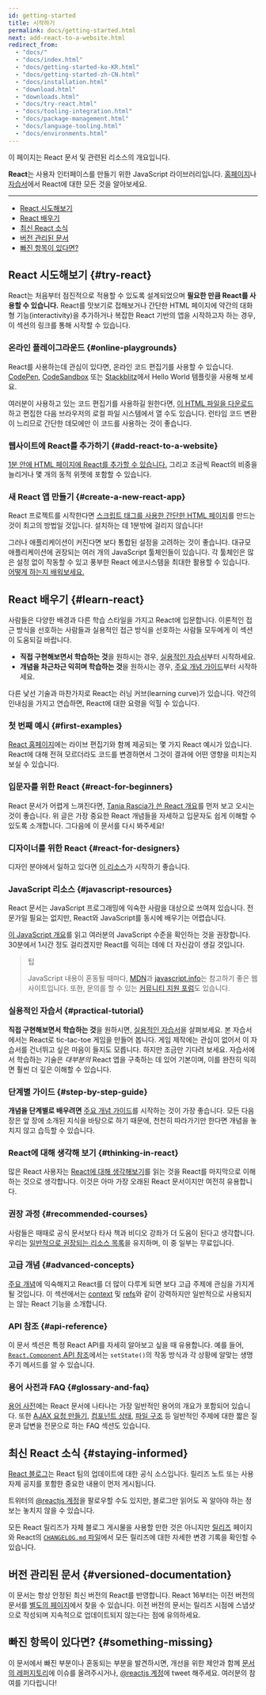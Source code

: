 ```yaml
---
id: getting-started
title: 시작하기
permalink: docs/getting-started.html
next: add-react-to-a-website.html
redirect_from:
  - "docs/"
  - "docs/index.html"
  - "docs/getting-started-ko-KR.html"
  - "docs/getting-started-zh-CN.html"
  - "docs/installation.html"
  - "download.html"
  - "downloads.html"
  - "docs/try-react.html"
  - "docs/tooling-integration.html"
  - "docs/package-management.html"
  - "docs/language-tooling.html"
  - "docs/environments.html"
---
```


이 페이지는 React 문서 및 관련된 리소스의 개요입니다.

**React**는 사용자 인터페이스를 만들기 위한 JavaScript 라이브러리입니다. [홈페이지](/)나 [자습서](/tutorial/tutorial.html)에서 React에 대한 모든 것을 알아보세요.

---

- [React 시도해보기](#try-react)
- [React 배우기](#learn-react)
- [최신 React 소식](#staying-informed)
- [버전 관리된 문서](#versioned-documentation)
- [빠진 항목이 있다면?](#something-missing)

## React 시도해보기 {#try-react}

React는 처음부터 점진적으로 적용할 수 있도록 설계되었으며 **필요한 만큼 React를 사용할 수 있습니다.** React를 맛보기로 접해보거나 간단한 HTML 페이지에 약간의 대화형 기능(interactivity)을 추가하거나 복잡한 React 기반의 앱을 시작하고자 하는 경우, 이 섹션의 링크를 통해 시작할 수 있습니다.

### 온라인 플레이그라운드 {#online-playgrounds}

React를 사용하는데 관심이 있다면, 온라인 코드 편집기를 사용할 수 있습니다. [CodePen](codepen://hello-world), [CodeSandbox](https://codesandbox.io/s/new) 또는 [Stackblitz](https://stackblitz.com/fork/react)에서 Hello World 템플릿을 사용해 보세요.

여러분이 사용하고 있는 코드 편집기를 사용하길 원한다면, [이 HTML 파일을 다운로드](https://raw.githubusercontent.com/reactjs/reactjs.org/main/static/html/single-file-example.html)하고 편집한 다음 브라우저의 로컬 파일 시스템에서 열 수도 있습니다. 런타임 코드 변환이 느리므로 간단한 데모에만 이 코드를 사용하는 것이 좋습니다.

### 웹사이트에 React를 추가하기 {#add-react-to-a-website}

[1분 안에 HTML 페이지에 React를 추가할 수 있습니다.](/docs/add-react-to-a-website.html) 그리고 조금씩 React의 비중을 늘리거나 몇 개의 동적 위젯에 포함할 수 있습니다.

### 새 React 앱 만들기 {#create-a-new-react-app}

React 프로젝트를 시작한다면 [스크립트 태그를 사용한 간단한 HTML 페이지](/docs/create-a-new-react-app.html)를 만드는 것이 최고의 방법일 것입니다. 설치하는 데 1분밖에 걸리지 않습니다!

그러나 애플리케이션이 커진다면 보다 통합된 설정을 고려하는 것이 좋습니다. 대규모 애플리케이션에 권장되는 여러 개의 JavaScript 툴체인들이 있습니다. 각 툴체인은 많은 설정 없이 작동할 수 있고 풍부한 React 에코시스템을 최대한 활용할 수 있습니다. [어떻게 하는지 배워보세요.](/docs/create-a-new-react-app.html)

## React 배우기 {#learn-react}

사람들은 다양한 배경과 다른 학습 스타일을 가지고 React에 입문합니다. 이론적인 접근 방식을 선호하는 사람들과 실용적인 접근 방식을 선호하는 사람들 모두에게 이 섹션이 도움되길 바랍니다.

* **직접 구현해보면서 학습하는 것**을 원하시는 경우, [실용적인 자습서](/tutorial/tutorial.html)부터 시작하세요.
* **개념을 차근차근 익히며 학습하는 것**을 원하시는 경우, [주요 개념 가이드](/docs/hello-world.html)부터 시작하세요.

다른 낯선 기술과 마찬가지로 React는 러닝 커브(learning curve)가 있습니다. 약간의 인내심을 가지고 연습하면, React에 대한 요령을 익힐 수 있습니다.

### 첫 번째 예시 {#first-examples}

[React 홈페이지](/)에는 라이브 편집기와 함께 제공되는 몇 가지 React 예시가 있습니다. React에 대해 전혀 모르더라도 코드를 변경하면서 그것이 결과에 어떤 영향을 미치는지 보실 수 있습니다.

### 입문자를 위한 React {#react-for-beginners}

React 문서가 어렵게 느껴진다면, [Tania Rascia가 쓴 React 개요](https://www.taniarascia.com/getting-started-with-react/)를 먼저 보고 오시는 것이 좋습니다. 위 글은 가장 중요한 React 개념들을 자세하고 입문자도 쉽게 이해할 수 있도록 소개합니다. 그다음에 이 문서를 다시 봐주세요!

### 디자이너를 위한 React {#react-for-designers}

디자인 분야에서 일하고 있다면 [이 리소스](https://reactfordesigners.com/)가 시작하기 좋습니다.

### JavaScript 리소스 {#javascript-resources}

React 문서는 JavaScript 프로그래밍에 익숙한 사람을 대상으로 쓰여져 있습니다. 전문가일 필요는 없지만, React와 JavaScript를 동시에 배우기는 어렵습니다.

[이 JavaScript 개요](https://developer.mozilla.org/ko/docs/A_re-introduction_to_JavaScript)를 읽고 여러분의 JavaScript 수준을 확인하는 것을 권장합니다. 30분에서 1시간 정도 걸리겠지만 React를 익히는 데에 더 자신감이 생길 것입니다.

>팁
>
>JavaScript 내용이 혼동될 때마다, [MDN](https://developer.mozilla.org/ko/docs/Web/JavaScript)과 [javascript.info](https://javascript.info/)는 참고하기 좋은 웹사이트입니다. 또한, 문의를 할 수 있는 [커뮤니티 지원 포럼](/community/support.html)도 있습니다.

### 실용적인 자습서 {#practical-tutorial}

**직접 구현해보면서 학습하는 것**을 원하시면, [실용적인 자습서](/tutorial/tutorial.html)을 살펴보세요. 본 자습서에서는 React로 tic-tac-toe 게임을 만들어 봅니다. 게임 제작에는 관심이 없어서 이 자습서를 건너뛰고 싶은 마음이 들지도 모릅니다. 하지만 조금만 기다려 보세요. 자습서에서 학습하는 기술은 *대부분의* React 앱을 구축하는 데 있어 기본이며, 이를 완전히 익히면 훨씬 더 깊은 이해할 수 있습니다.

### 단계별 가이드 {#step-by-step-guide}

**개념을 단계별로 배우려면** [주요 개념 가이드](/docs/hello-world.html)를 시작하는 것이 가장 좋습니다. 모든 다음 장은 앞 장에 소개된 지식을 바탕으로 하기 때문에, 천천히 따라가기만 한다면 개념을 놓치지 않고 습득할 수 있습니다.

### React에 대해 생각해 보기 {#thinking-in-react}

많은 React 사용자는 [React에 대해 생각해보기](/docs/thinking-in-react.html)를 읽는 것을 React를 마지막으로 이해하는 것으로 생각합니다. 이것은 아마 가장 오래된 React 문서이지만 여전히 유용합니다.

### 권장 과정 {#recommended-courses}

사람들은 때때로 공식 문서보다 타사 책과 비디오 강좌가 더 도움이 된다고 생각합니다. 우리는 [일반적으로 권장되는 리소스 목록](/community/courses.html)을 유지하며, 이 중 일부는 무료입니다.

### 고급 개념 {#advanced-concepts}

[주요 개념](/docs/hello-world.html)에 익숙해지고 React를 더 많이 다루게 되면 보다 고급 주제에 관심을 가지게 될 것입니다. 이 섹션에서는 [context](/docs/context.html) 및 [refs](/docs/refs-and-the-dom.html)와 같이 강력하지만 일반적으로 사용되지는 않는 React 기능을 소개합니다.

### API 참조 {#api-reference}

이 문서 섹션은 특정 React API를 자세히 알아보고 싶을 때 유용합니다. 예를 들어, [`React.Component` API 참조](/docs/react-component.html)에서는 `setState()`의 작동 방식과 각 상황에 알맞는 생명주기 메서드를 알 수 있습니다.

### 용어 사전과 FAQ {#glossary-and-faq}

[용어 사전](/docs/glossary.html)에는 React 문서에 나타나는 가장 일반적인 용어의 개요가 포함되어 있습니다. 또한 [AJAX 요청 만들기](/docs/faq-ajax.html), [컴포넌트 상태](/docs/faq-state.html), [파일 구조](/docs/faq-structure.html) 등 일반적인 주제에 대한 짧은 질문과 답변을 전문으로 하는 FAQ 섹션도 있습니다.

## 최신 React 소식 {#staying-informed}

[React 블로그](/blog/)는 React 팀의 업데이트에 대한 공식 소스입니다. 릴리즈 노트 또는 사용 자제 공지를 포함한 중요한 내용이 먼저 게시됩니다.

트위터의 [@reactjs 계정](https://twitter.com/reactjs)을 팔로우할 수도 있지만, 블로그만 읽어도 꼭 알아야 하는 정보는 놓치지 않을 수 있습니다.

모든 React 릴리즈가 자체 블로그 게시물을 사용할 만한 것은 아니지만 [릴리즈](https://github.com/facebook/react/releases) 페이지와 React의 [`CHANGELOG.md` 파일](https://github.com/facebook/react/blob/main/CHANGELOG.md)에서 모든 릴리즈에 대한 자세한 변경 기록을 확인할 수 있습니다.

## 버전 관리된 문서 {#versioned-documentation}

이 문서는 항상 안정된 최신 버전의 React를 반영합니다. React 16부터는 이전 버전의 문서를 [별도의 페이지](/versions)에서 찾을 수 있습니다. 이전 버전의 문서는 릴리즈 시점에 스냅샷으로 작성되며 지속적으로 업데이트되지 않는다는 점에 유의하세요.

## 빠진 항목이 있다면? {#something-missing}

이 문서에서 빠진 부분이나 혼동되는 부분을 발견하시면, 개선을 위한 제안과 함께 [문서의 레퍼지토리](https://github.com/reactjs/reactjs.org/issues/new)에 이슈를 올려주시거나, [@reactjs 계정](https://twitter.com/reactjs)에 tweet 해주세요. 여러분의 참여를 기다립니다!
